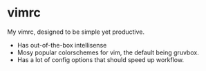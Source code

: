 # vimrc

My vimrc, designed to be simple yet productive. 

- Has out-of-the-box intellisense
- Mosy popular colorschemes for vim, the default being gruvbox.
- Has a lot of config options that should speed up workflow.
